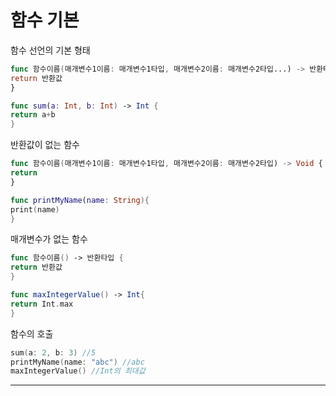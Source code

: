# 함수 기본 
함수 선언의 기본 형태

```swift
func 함수이름(매개변수1이름: 매개변수1타입, 매개변수2이름: 매개변수2타입...) -> 반환타입{
return 반환값
}

func sum(a: Int, b: Int) -> Int {
return a+b
}
```

반환값이 없는 함수

```swift
func 함수이름(매개변수1이름: 매개변수1타입, 매개변수2이름: 매개변수2타입) -> Void {
return
}

func printMyName(name: String){
print(name)
}
```

매개변수가 없는 함수

```swift
func 함수이름() -> 반환타입 {
return 반환값
}

func maxIntegerValue() -> Int{
return Int.max
}
```

함수의 호출

```swift
sum(a: 2, b: 3) //5
printMyName(name: "abc") //abc
maxIntegerValue() //Int의 최대값
```

---